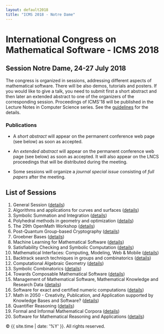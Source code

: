 ```yaml
---
layout: default2018
title: "ICMS 2018 - Notre Dame"
---
```


# International Congress on Mathematical Software - ICMS 2018
## Session Notre Dame, 24-27 July 2018

The congress is organized in sessions, addressing different aspects of mathematical
software. There will be also demos, tutorials and posters. If you would like to give a
talk, you need to submit first a short abstract and then later an extended abstract to one
of the organizers of the corresponding session. Proceedings of ICMS'18 will be published in the Lecture
Notes in Computer Science series.  See the [guidelines](http://icms-conference.org/2018/call-for-submissions/) for the details.  


### Publications

*   A _short abstract_ will appear on the permanent conference web page (see below) as soon as accepted. 

*   An _extended abstract_ will appear on the permanent conference web page (see below) as soon as accepted. 
    It will also appear on the LNCS proceedings that will be distributed during the meeting.

*   Some sessions will organize a _journal special issue_  consisting of _full papers_ after the meeting.

## List of Sessions

1. General Session ([details](session1/))
2.  Algorithms and applications for curves and surfaces ([details](session2/))
3. Symbolic Summation and Integration ([details](session3/))
4. Polyhedral methods in geometry and optimization ([details](session4/))
5. The 29th OpenMath Workshop ([details](session5/))
6. Post-Quantum Group-based Cryptography ([details](session6/))
7. Groebner Bases ([details](session7/))
8. Machine Learning for Mathematical Software ([details](session8/))
9. Satisfiability Checking and Symbolic Computation ([details](session9/))
10. Mathematical Interfaces: Computing, Modeling, Web & Mobile  ([details](session10/))
11. Backtrack search techniques in groups and combinatorics ([details](session11/))
12. Computational Algebraic Geometry ([details](session12/))
13. Symbolic Combinatorics  ([details](session13/))
14. Towards Composable Mathematical Software ([details](session14/))
15. Management of Mathematical Software, Mathematical Knowledge and Research Data ([details](session15/))
16. Software for exact and certified numeric computations ([details](session16/))
17. Math in 2050 - Creativity, Publication, and Application supported by Knowledge Bases and Software? ([details](session17/))
18. Quantifier Reasoning ([details](session18/))
19. Formal and Informal Mathematical Corpora ([details](session19/))
20. Software for Mathematical Reasoning and Applications  ([details](session20/))


<p>&copy; {{ site.time | date: '%Y' }}. All rights reserved.</p>
